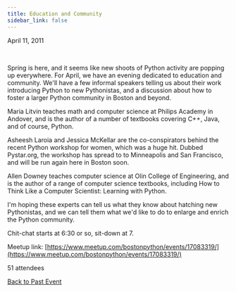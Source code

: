 ```yaml
---
title: Education and Community
sidebar_link: false
---
```


April 11, 2011


   

Spring is here, and it seems like new shoots of Python activity are popping up everywhere. For April, we have an evening dedicated to education and community. We'll have a few informal speakers telling us about their work introducing Python to new Pythonistas, and a discussion about how to foster a larger Python community in Boston and beyond.

Maria Litvin teaches math and computer science at Philips Academy in Andover, and is the author of a number of textbooks covering C++, Java, and of course, Python.

Asheesh Laroia and Jessica McKellar are the co-conspirators behind the recent Python workshop for women, which was a huge hit. Dubbed Pystar.org, the workshop has spread to to Minneapolis and San Francisco, and will be run again here in Boston soon.

Allen Downey teaches computer science at Olin College of Engineering, and is the author of a range of computer science textbooks, including How to Think Like a Computer Scientist: Learning with Python.

I'm hoping these experts can tell us what they know about hatching new Pythonistas, and we can tell them what we'd like to do to enlarge and enrich the Python community.

Chit-chat starts at 6:30 or so, sit-down at 7.


Meetup link: [https://www.meetup.com/bostonpython/events/17083319/](https://www.meetup.com/bostonpython/events/17083319/)

51 attendees

[Back to Past Event](past-events.md)